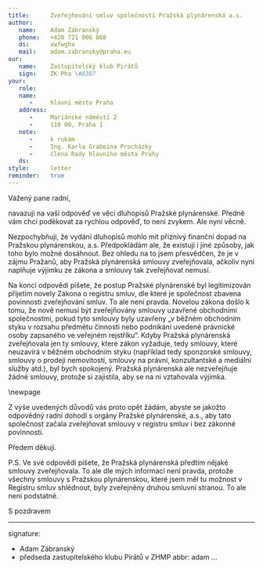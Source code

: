 ```yaml
---
title:      Zveřejňování smluv společností Pražská plynárenská a.s.
author:
   name:    Adam Zábranský
   phone:   +420 721 006 868
   ds:      xwfwgha
   mail:    adam.zabransky@praha.eu
our:
   name:    Zastupitelský klub Pirátů
   sign:    ZK Pha \#8387
your:
   role:    
   name:    
      -     hlavní město Praha
   address:
      -     Mariánské náměstí 2
      -     110 00, Praha 1
   note:
      -     k rukám
      -     Ing. Karla Grabeina Procházky
      -     člena Rady hlavního města Prahy
   ds:      
style:      letter
reminder:   true
---
```


Vážený pane radní,

navazuji na vaši odpověď ve věci dluhopisů Pražské plynárenské. Předně vám chci poděkovat za rychlou odpověď, to není zvykem. Ale nyní věcně.

Nezpochybňuji, že vydání dluhopisů mohlo mít příznivý finanční dopad na Pražskou plynárenskou, a.s. Předpokládám ale, že existují i jiné způsoby, jak toho bylo možné dosáhnout. Bez ohledu na to jsem přesvědčen, že je v zájmu Pražanů, aby Pražská plynárenská smlouvy zveřejňovala, ačkoliv nyní naplňuje výjimku ze zákona a smlouvy tak zveřejňovat nemusí.

Na konci odpovědi píšete, že postup Pražské plynárenské byl legitimizován přijetím novely Zákona o registru smluv, dle které je společnost zbavena povinnosti zveřejňování smluv. To ale není pravda. Novelou zákona došlo k tomu, že nově nemusí být zveřejňovány smlouvy uzavřené obchodními společnostmi, pokud tyto smlouvy byly uzavřeny „v běžném obchodním styku v rozsahu předmětu činnosti nebo podnikání uvedené právnické osoby zapsaného ve veřejném rejstříku“. Kdyby Pražská plynárenská zveřejňovala jen ty smlouvy, které zákon vyžaduje, tedy smlouvy, které neuzavírá v běžném obchodním styku (například tedy sponzorské smlouvy, smlouvy o prodeji nemovitostí, smlouvy na právní, konzultantské a mediální služby atd.), byl bych spokojený. Pražská plynárenská ale nezveřejňuje žádné smlouvy, protože si zajistila, aby se na ni vztahovala výjimka.

\newpage

Z výše uvedených důvodů vás proto opět žádám, abyste se jakožto odpovědný radní dohodl s orgány Pražské plynárenské, a.s., aby tato společnost začala zveřejňovat smlouvy v registru smluv i bez zákonné povinnosti.

Předem děkuji.

P.S. Ve své odpovědi píšete, že Pražská plynárenská předtím nějaké smlouvy zveřejňovala. To ale dle mých informací není pravda, protože všechny smlouvy s Pražskou plynárenskou, které jsem měl tu možnost v Registru smluv shlédnout, byly zveřejněny druhou smluvní stranou. To ale není podstatné.

S pozdravem

---
signature: 
  - Adam Zábranský
  - předseda zastupitelského klubu Pirátů v ZHMP
abbr:       adam
...
